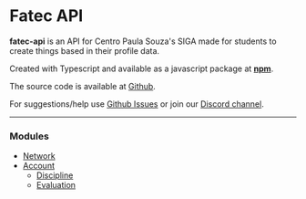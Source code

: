 # Fatec API


**fatec-api** is an API for Centro Paula Souza's SIGA made for students to create things based in their profile data.

Created with Typescript and available as a javascript package at [**npm**](https://www.npmjs.com/package/fatec-api).

The source code is available at [Github](https://github.com/filipemeneses/fatec-api).

For suggestions/help use [Github Issues](https://github.com/filipemeneses/fatec-api/issues) or join our [Discord channel](https://discord.gg/RUv5Kxw).

--------


### Modules

- [Network](/methods/network.md)
- [Account](/methods.md)
    - [Discipline](/methods/discipline.md)
    - [Evaluation](/methods/evaluation.md)
